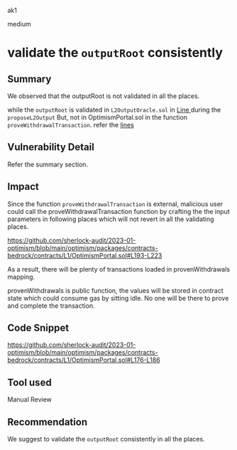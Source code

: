 ak1

medium

# validate the `outputRoot` consistently

## Summary
We observed that the outputRoot is not validated in all the places.

while the `outputRoot`  is validated in `L2OutputOracle.sol` in [Line ](https://github.com/sherlock-audit/2023-01-optimism/blob/main/optimism/packages/contracts-bedrock/contracts/L1/L2OutputOracle.sol#L182) during the `proposeL2Output`
But, not in OptimismPortal.sol in the function `proveWithdrawalTransaction`. refer the [lines](https://github.com/sherlock-audit/2023-01-optimism/blob/main/optimism/packages/contracts-bedrock/contracts/L1/OptimismPortal.sol#L176-L179)

## Vulnerability Detail

Refer the summary section.

## Impact

Since the function `proveWithdrawalTransaction` is external, malicious user could call the proveWithdrawalTransaction function by crafting the the input parameters in following places which will not revert in all the validating places.

https://github.com/sherlock-audit/2023-01-optimism/blob/main/optimism/packages/contracts-bedrock/contracts/L1/OptimismPortal.sol#L193-L223

As a result, there will be plenty of transactions loaded in provenWithdrawals mapping.

provenWithdrawals  is public function, the values will be stored in contract state which could consume gas by sitting idle. No one will be there to prove and complete the transaction.

## Code Snippet
https://github.com/sherlock-audit/2023-01-optimism/blob/main/optimism/packages/contracts-bedrock/contracts/L1/OptimismPortal.sol#L176-L186

## Tool used

Manual Review

## Recommendation

We suggest to validate the `outputRoot` consistently in all the places.
